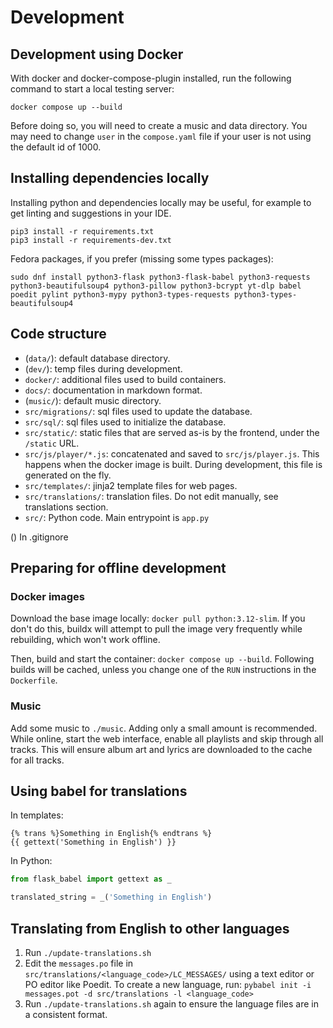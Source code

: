 # Development

## Development using Docker

With docker and docker-compose-plugin installed, run the following command to start a local testing server:
```
docker compose up --build
```

Before doing so, you will need to create a music and data directory. You may need to change `user` in the `compose.yaml` file if your user is not using the default id of 1000.

## Installing dependencies locally

Installing python and dependencies locally may be useful, for example to get linting and suggestions in your IDE.

```
pip3 install -r requirements.txt
pip3 install -r requirements-dev.txt
```

Fedora packages, if you prefer (missing some types packages):
```
sudo dnf install python3-flask python3-flask-babel python3-requests python3-beautifulsoup4 python3-pillow python3-bcrypt yt-dlp babel poedit pylint python3-mypy python3-types-requests python3-types-beautifulsoup4
```

## Code structure

  * (`data/`): default database directory.
  * (`dev/`): temp files during development.
  * `docker/`: additional files used to build containers.
  * `docs/`: documentation in markdown format.
  * (`music/`): default music directory.
  * `src/migrations/`: sql files used to update the database.
  * `src/sql/`: sql files used to initialize the database.
  * `src/static/`: static files that are served as-is by the frontend, under the `/static` URL.
  * `src/js/player/*.js`: concatenated and saved to `src/js/player.js`. This happens when the docker image is built. During development, this file is generated on the fly.
  * `src/templates/`: jinja2 template files for web pages.
  * `src/translations/`: translation files. Do not edit manually, see translations section.
  * `src/`: Python code. Main entrypoint is `app.py`

() In .gitignore

## Preparing for offline development

### Docker images

Download the base image locally: `docker pull python:3.12-slim`. If you don't do this, buildx will attempt to pull the image very frequently while rebuilding, which won't work offline.

Then, build and start the container: `docker compose up --build`. Following builds will be cached, unless you change one of the `RUN` instructions in the `Dockerfile`.

### Music

Add some music to `./music`. Adding only a small amount is recommended. While online, start the web interface, enable all playlists and skip through all tracks. This will ensure album art and lyrics are downloaded to the cache for all tracks.

## Using babel for translations

In templates:
```jinja
{% trans %}Something in English{% endtrans %}
{{ gettext('Something in English') }}
```

In Python:
```py
from flask_babel import gettext as _

translated_string = _('Something in English')
```

## Translating from English to other languages

1. Run `./update-translations.sh`
2. Edit the `messages.po` file in `src/translations/<language_code>/LC_MESSAGES/` using a text editor or PO editor like Poedit. To create a new language, run: `pybabel init -i messages.pot -d src/translations -l <language_code>`
3. Run `./update-translations.sh` again to ensure the language files are in a consistent format.
